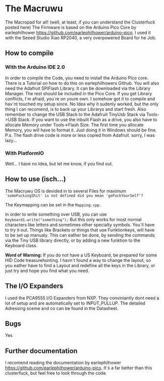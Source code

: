 # The Macruwu
The Macropad for all! (well, at least, if you can understand the Clusterfuck posted here)
The Firmware is based on the Arduino Pico Core by earlephilhower https://github.com/earlephilhower/arduino-pico. 
I used it with the Seeed Studio Xiao RP2040, a very overpowered Board for he Job.

## How to compile

### With the Arduino IDE 2.0
In order to compile the Code, you need to install the Arduino Pico core. There is a Tutorial on how to do this on earlephilhowers Github. You will also need the Adafruit SPIFlash Library. It can be downloaded via the Library Manager. The rest should be included in the Pico Core.
If you get Library conflicts, I´m afraid, you´re on youre own. I somehow got it to compile and hav´nt touched my setup since. No Idea why it sudenly worked, but the only thing I can recomend, is to back up your Librarys and start fresh.
Also remember to change the USB Stack to the Adafruit TinyUsb Stack via Tools->USB Stack.
If you want to use the inbuilt Flash as a drive, you also have to allocate Memory under Tools->Flash Size. The first time you allocate Memory, you will have to format it. Just doing it in Windows should be fine.
P.s. The flash drive code is more or less copied from Adafruit. sorry, I was lazy...

### With PlatformIO
Well... I have no Idea, but let me know, if you find out.

## How to use (isch...)

The Macruwu OS is devided in to several Files for maximum ```'someFuckingShit' is not defined did you mean 'goFuckYourSelf'?```

The Keymapping can be set in the ```Mapping.cpp```.

In order to write something over USB, you can use ```Keyboard1.write("something");``` But this only works for most normal characters like letters and sometimes other specialty symbols. You´ll have to try it out. Things like Brackets or things that use Funktionkeys, will have to be set up manualy. This can eather be done, by sending the commands via the Tiny USB library directly, or by adding a new funktion to the Keyboard class.

**Word of Warning:** If you do not have a US Keyboard, be prepared for some HID Code treasurehunting. I havn´t found a way to change the layout, so you eather have to find a Layout and redefine all the keys in the Library, or just try and hope you find what you need.

## The I/O Expanders
I used the PCA9555 I/O Expanders from NXP. They conviniantly dont need a lot of setup and are automatically set to INPUT_PULLUP. The detailed Adressing sceme and co can be found in the Datasheet.

## Bugs
Yes

## Further documentation
I recomend reading the documentation by earlephilhower https://github.com/earlephilhower/arduino-pico. It´s a far better than this clusterfuck, but feel free to look through the code.
